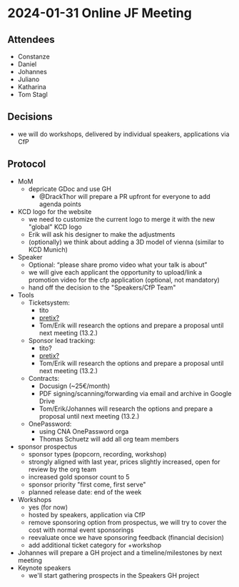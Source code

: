 # 2024-01-31 Online JF Meeting

## Attendees

- Constanze
- Daniel
- Johannes
- Juliano
- Katharina
- Tom Stagl

## Decisions

- we will do workshops, delivered by individual speakers, applications via CfP

## Protocol

- MoM
    - depricate GDoc and use GH
        - @DrackThor will prepare a PR upfront for everyone to add agenda points
- KCD logo for the website
    - we need to customize the current logo to merge it with the new "global" KCD logo
    - Erik will ask his designer to make the adjustments
    - (optionally) we think about adding a 3D model of vienna (similar to KCD Munich)
- Speaker
    - Optional: “please share promo video what your talk is about”
    - we will give each applicant the opportunity to upload/link a promotion video for the cfp application (optional, not mandatory)
    - hand off the decision to the "Speakers/CfP Team"
- Tools
  - Ticketsystem:
    - tito
    - [pretix?](https://pretix.eu/about/de/)
    - Tom/Erik will research the options and prepare a proposal until next meeting (13.2.)
  - Sponsor lead tracking:
    - tito?
    - [pretix?](https://pretix.eu/about/de/)
    - Tom/Erik will research the options and prepare a proposal until next meeting (13.2.)
  - Contracts:
    - Docusign (~25€/month)
    - PDF signing/scanning/forwarding via email and archive in Google Drive
    - Tom/Erik/Johannes will research the options and prepare a proposal until next meeting (13.2.)
  - OnePassword:
    - using CNA OnePassword orga
    - Thomas Schuetz will add all org team members
- sponsor prospectus
    - sponsor types (popcorn, recording, workshop)
    - strongly aligned with last year, prices slightly increased, open for review by the org team
    - increased gold sponsor count to 5
    - sponsor priority "first come, first serve"
    - planned release date: end of the week
- Workshops
  - yes (for now)
  - hosted by speakers, application via CfP
  - remove sponsoring option from prospectus, we will try to cover the cost with normal event sponsorings
  - reevaluate once we have sponsoring feedback (financial decision)
  - add additional ticket category for +workshop
- Johannes will prepare a GH project and a timeline/milestones by next meeting
- Keynote speakers
    - we'll start gathering prospects in the Speakers GH project
